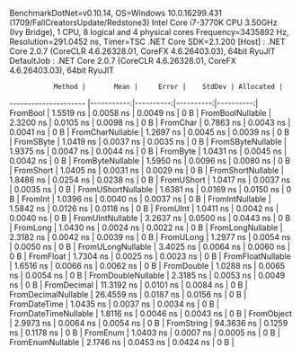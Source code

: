 
BenchmarkDotNet=v0.10.14, OS=Windows 10.0.16299.431 (1709/FallCreatorsUpdate/Redstone3)
Intel Core i7-3770K CPU 3.50GHz (Ivy Bridge), 1 CPU, 8 logical and 4 physical cores
Frequency=3435892 Hz, Resolution=291.0452 ns, Timer=TSC
.NET Core SDK=2.1.200
  [Host]     : .NET Core 2.0.7 (CoreCLR 4.6.26328.01, CoreFX 4.6.26403.03), 64bit RyuJIT
  DefaultJob : .NET Core 2.0.7 (CoreCLR 4.6.26328.01, CoreFX 4.6.26403.03), 64bit RyuJIT


               Method |       Mean |     Error |    StdDev | Allocated |
--------------------- |-----------:|----------:|----------:|----------:|
             FromBool |  1.5519 ns | 0.0058 ns | 0.0049 ns |       0 B |
     FromBoolNullable |  2.3200 ns | 0.0105 ns | 0.0098 ns |       0 B |
             FromChar |  0.7863 ns | 0.0043 ns | 0.0041 ns |       0 B |
     FromCharNullable |  1.2697 ns | 0.0045 ns | 0.0039 ns |       0 B |
            FromSByte |  1.0419 ns | 0.0037 ns | 0.0035 ns |       0 B |
    FromSByteNullable |  1.9375 ns | 0.0047 ns | 0.0044 ns |       0 B |
             FromByte |  1.0431 ns | 0.0045 ns | 0.0042 ns |       0 B |
     FromByteNullable |  1.5950 ns | 0.0096 ns | 0.0080 ns |       0 B |
            FromShort |  1.0405 ns | 0.0031 ns | 0.0029 ns |       0 B |
    FromShortNullable |  1.8486 ns | 0.0254 ns | 0.0238 ns |       0 B |
           FromUShort |  1.0417 ns | 0.0037 ns | 0.0035 ns |       0 B |
   FromUShortNullable |  1.6381 ns | 0.0169 ns | 0.0150 ns |       0 B |
              FromInt |  1.0396 ns | 0.0040 ns | 0.0037 ns |       0 B |
      FromIntNullable |  1.5842 ns | 0.0126 ns | 0.0118 ns |       0 B |
             FromUInt |  1.0411 ns | 0.0042 ns | 0.0040 ns |       0 B |
     FromUIntNullable |  3.2637 ns | 0.0500 ns | 0.0443 ns |       0 B |
             FromLong |  1.0430 ns | 0.0024 ns | 0.0022 ns |       0 B |
     FromLongNullable |  2.3182 ns | 0.0042 ns | 0.0039 ns |       0 B |
            FromULong |  1.2977 ns | 0.0054 ns | 0.0050 ns |       0 B |
    FromULongNullable |  3.4025 ns | 0.0064 ns | 0.0060 ns |       0 B |
            FromFloat |  1.7304 ns | 0.0025 ns | 0.0023 ns |       0 B |
    FromFloatNullable |  1.6516 ns | 0.0066 ns | 0.0062 ns |       0 B |
           FromDouble |  1.0288 ns | 0.0065 ns | 0.0054 ns |       0 B |
   FromDoubleNullable |  2.3185 ns | 0.0053 ns | 0.0049 ns |       0 B |
          FromDecimal | 11.3192 ns | 0.0101 ns | 0.0084 ns |       0 B |
  FromDecimalNullable | 26.4559 ns | 0.0187 ns | 0.0156 ns |       0 B |
         FromDateTime |  1.0435 ns | 0.0037 ns | 0.0034 ns |       0 B |
 FromDateTimeNullable |  1.8116 ns | 0.0046 ns | 0.0043 ns |       0 B |
           FromObject |  2.9973 ns | 0.0064 ns | 0.0054 ns |       0 B |
           FromString | 94.3636 ns | 0.1259 ns | 0.1178 ns |       0 B |
             FromEnum |  1.0403 ns | 0.0007 ns | 0.0005 ns |       0 B |
     FromEnumNullable |  2.1746 ns | 0.0453 ns | 0.0424 ns |       0 B |

